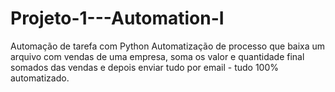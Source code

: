 # Projeto-1---Automation-I
Automação de tarefa com Python 
Automatização de processo que baixa um arquivo com vendas de uma empresa, soma os valor e quantidade final somados das vendas e depois enviar tudo por email - tudo 100% automatizado. 
